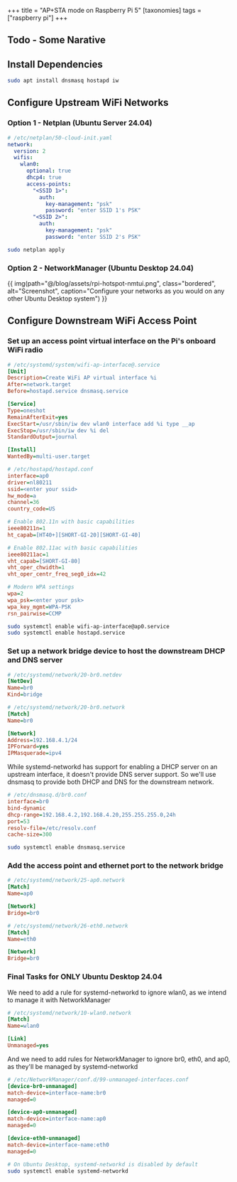 +++
title = "AP+STA mode on Raspberry Pi 5"
[taxonomies]
tags = ["raspberry pi"]
+++

## Todo - Some Narative

## Install Dependencies

```bash
sudo apt install dnsmasq hostapd iw
```

## Configure Upstream WiFi Networks

### Option 1 - Netplan (Ubuntu Server 24.04)

```yaml
# /etc/netplan/50-cloud-init.yaml
network:
  version: 2
  wifis:
    wlan0:
      optional: true
      dhcp4: true
      access-points:
        "<SSID 1>":
          auth:
            key-management: "psk"
            password: "enter SSID 1's PSK"
        "<SSID 2>":
          auth:
            key-management: "psk"
            password: "enter SSID 2's PSK"
```

```bash
sudo netplan apply
```

### Option 2 - NetworkManager (Ubuntu Desktop 24.04)

{{ img(path="@/blog/assets/rpi-hotspot-nmtui.png", class="bordered", alt="Screenshot", caption="Configure your networks as you would on any other Ubuntu Desktop system") }}

## Configure Downstream WiFi Access Point

### Set up an access point virtual interface on the Pi's onboard WiFi radio

```ini
# /etc/systemd/system/wifi-ap-interface@.service
[Unit]
Description=Create WiFi AP virtual interface %i
After=network.target
Before=hostapd.service dnsmasq.service

[Service]
Type=oneshot
RemainAfterExit=yes
ExecStart=/usr/sbin/iw dev wlan0 interface add %i type __ap
ExecStop=/usr/sbin/iw dev %i del
StandardOutput=journal

[Install]
WantedBy=multi-user.target
```

```ini
# /etc/hostapd/hostapd.conf
interface=ap0
driver=nl80211
ssid=<enter your ssid>
hw_mode=a
channel=36
country_code=US

# Enable 802.11n with basic capabilities
ieee80211n=1
ht_capab=[HT40+][SHORT-GI-20][SHORT-GI-40]

# Enable 802.11ac with basic capabilities
ieee80211ac=1
vht_capab=[SHORT-GI-80]
vht_oper_chwidth=1
vht_oper_centr_freq_seg0_idx=42

# Modern WPA settings
wpa=2
wpa_psk=<enter your psk>
wpa_key_mgmt=WPA-PSK
rsn_pairwise=CCMP
```

```bash
sudo systemctl enable wifi-ap-interface@ap0.service
sudo systemctl enable hostapd.service
```

### Set up a network bridge device to host the downstream DHCP and DNS server

```ini
# /etc/systemd/network/20-br0.netdev
[NetDev]
Name=br0
Kind=bridge
```

```ini
# /etc/systemd/network/20-br0.network
[Match]
Name=br0

[Network]
Address=192.168.4.1/24
IPForward=yes
IPMasquerade=ipv4
```

While systemd-networkd has support for enabling a DHCP server on an upstream interface, it doesn't provide DNS server support. So we'll use dnsmasq to provide both DHCP and DNS for the downstream network.

```ini
# /etc/dnsmasq.d/br0.conf
interface=br0
bind-dynamic
dhcp-range=192.168.4.2,192.168.4.20,255.255.255.0,24h
port=53
resolv-file=/etc/resolv.conf
cache-size=300
```

```bash
sudo systemctl enable dnsmasq.service
```

### Add the access point and ethernet port to the network bridge

```ini
# /etc/systemd/network/25-ap0.network
[Match]
Name=ap0

[Network]
Bridge=br0
```

```ini
# /etc/systemd/network/26-eth0.network
[Match]
Name=eth0

[Network]
Bridge=br0
```

### Final Tasks for ONLY Ubuntu Desktop 24.04

We need to add a rule for systemd-networkd to ignore wlan0, as we intend to manage it with NetworkManager

```ini
# /etc/systemd/network/10-wlan0.network
[Match]
Name=wlan0

[Link]
Unmanaged=yes
```

And we need to add rules for NetworkManager to ignore br0, eth0, and ap0, as they'll be managed by systemd-networkd

```ini
# /etc/NetworkManager/conf.d/99-unmanaged-interfaces.conf
[device-br0-unmanaged]
match-device=interface-name:br0
managed=0

[device-ap0-unmanaged]
match-device=interface-name:ap0
managed=0

[device-eth0-unmanaged]
match-device=interface-name:eth0
managed=0
```

```bash
# On Ubuntu Desktop, systemd-networkd is disabled by default
sudo systemctl enable systemd-networkd
```